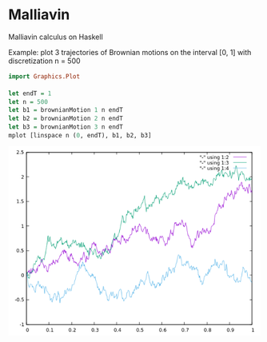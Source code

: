 # Malliavin
Malliavin calculus on Haskell

Example: plot 3 trajectories of Brownian motions on the interval [0, 1] with discretization n = 500
```haskell
import Graphics.Plot

let endT = 1
let n = 500
let b1 = brownianMotion 1 n endT
let b2 = brownianMotion 2 n endT
let b3 = brownianMotion 3 n endT
mplot [linspace n (0, endT), b1, b2, b3]
```
![alt tag](https://github.com/Quanteeks/Malliavin/blob/master/Brownian%20motions.png)
